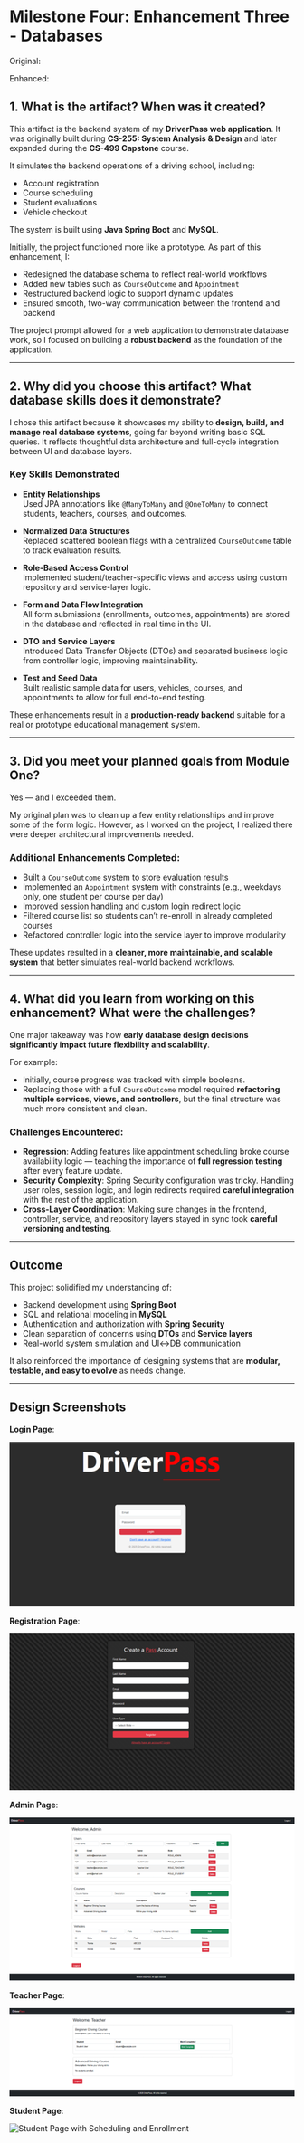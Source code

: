 # Milestone Four: Enhancement Three - Databases

Original:

Enhanced: 


## 1. What is the artifact? When was it created?

This artifact is the backend system of my **DriverPass web application**. It was originally built during **CS-255: System Analysis & Design** and later expanded during the **CS-499 Capstone** course.

It simulates the backend operations of a driving school, including:

- Account registration  
- Course scheduling  
- Student evaluations  
- Vehicle checkout  

The system is built using **Java Spring Boot** and **MySQL**.

Initially, the project functioned more like a prototype. As part of this enhancement, I:

- Redesigned the database schema to reflect real-world workflows
- Added new tables such as `CourseOutcome` and `Appointment`
- Restructured backend logic to support dynamic updates
- Ensured smooth, two-way communication between the frontend and backend

The project prompt allowed for a web application to demonstrate database work, so I focused on building a **robust backend** as the foundation of the application.

---

## 2. Why did you choose this artifact? What database skills does it demonstrate?

I chose this artifact because it showcases my ability to **design, build, and manage real database systems**, going far beyond writing basic SQL queries. It reflects thoughtful data architecture and full-cycle integration between UI and database layers.

### Key Skills Demonstrated

- **Entity Relationships**  
  Used JPA annotations like `@ManyToMany` and `@OneToMany` to connect students, teachers, courses, and outcomes.

- **Normalized Data Structures**  
  Replaced scattered boolean flags with a centralized `CourseOutcome` table to track evaluation results.

- **Role-Based Access Control**  
  Implemented student/teacher-specific views and access using custom repository and service-layer logic.

- **Form and Data Flow Integration**  
  All form submissions (enrollments, outcomes, appointments) are stored in the database and reflected in real time in the UI.

- **DTO and Service Layers**  
  Introduced Data Transfer Objects (DTOs) and separated business logic from controller logic, improving maintainability.

- **Test and Seed Data**  
  Built realistic sample data for users, vehicles, courses, and appointments to allow for full end-to-end testing.

These enhancements result in a **production-ready backend** suitable for a real or prototype educational management system.

---

## 3. Did you meet your planned goals from Module One?

Yes — and I exceeded them.

My original plan was to clean up a few entity relationships and improve some of the form logic. However, as I worked on the project, I realized there were deeper architectural improvements needed.

###  Additional Enhancements Completed:

- Built a `CourseOutcome` system to store evaluation results
- Implemented an `Appointment` system with constraints (e.g., weekdays only, one student per course per day)
- Improved session handling and custom login redirect logic
- Filtered course list so students can’t re-enroll in already completed courses
- Refactored controller logic into the service layer to improve modularity

These updates resulted in a **cleaner, more maintainable, and scalable system** that better simulates real-world backend workflows.

---

## 4. What did you learn from working on this enhancement? What were the challenges?

One major takeaway was how **early database design decisions significantly impact future flexibility and scalability**.

For example:
- Initially, course progress was tracked with simple booleans.
- Replacing those with a full `CourseOutcome` model required **refactoring multiple services, views, and controllers**, but the final structure was much more consistent and clean.

### Challenges Encountered:

- **Regression**: Adding features like appointment scheduling broke course availability logic — teaching the importance of **full regression testing** after every feature update.
- **Security Complexity**: Spring Security configuration was tricky. Handling user roles, session logic, and login redirects required **careful integration** with the rest of the application.
- **Cross-Layer Coordination**: Making sure changes in the frontend, controller, service, and repository layers stayed in sync took **careful versioning and testing**.

---

## Outcome

This project solidified my understanding of:

- Backend development using **Spring Boot**
- SQL and relational modeling in **MySQL**
- Authentication and authorization with **Spring Security**
- Clean separation of concerns using **DTOs** and **Service layers**
- Real-world system simulation and UI↔DB communication

It also reinforced the importance of designing systems that are **modular, testable, and easy to evolve** as needs change.

---

## Design Screenshots

 **Login Page**:
 
 ![Login Page](https://github.com/JaijayS/CS499-eportfolio-jantzen-springer/blob/main/images/driver-pass-login-page.png)
 
 **Registration Page**:
 
![Registration Page](https://github.com/JaijayS/CS499-eportfolio-jantzen-springer/blob/main/images/driver-pass-registration-page.png)

 **Admin Page**:
 
![Admin Page with CRUD Operations](https://github.com/JaijayS/CS499-eportfolio-jantzen-springer/blob/main/images/driver-pass-admin-page.png) 

 **Teacher Page**:
 
 ![Teacher Page](https://github.com/JaijayS/CS499-eportfolio-jantzen-springer/blob/main/images/driverpass-teacher-page.png)
 
 **Student Page**:
 
 ![Student Page with Scheduling and Enrollment](https://github.com/user-attachments/assets/357bcace-9c08-4dd5-9ce4-b5bc4cafc4fe)

